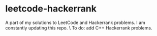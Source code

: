 # leetcode-hackerrank
A part of my solutions to LeetCode and Hackerrank problems. I am constantly updating this repo. \\
To do: add C++ Hackerrank problems.
